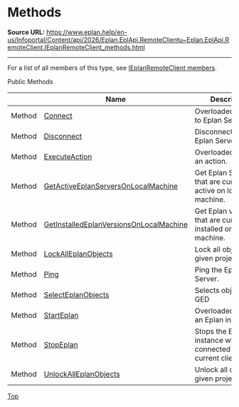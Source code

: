 # Methods

**Source URL:** https://www.eplan.help/en-us/Infoportal/Content/api/2026/Eplan.EplApi.RemoteClientu~Eplan.EplApi.RemoteClient.IEplanRemoteClient_methods.html

---

For a list of all members of this type, see [IEplanRemoteClient members](Eplan.EplApi.RemoteClientu~Eplan.EplApi.RemoteClient.IEplanRemoteClient_members.html).

Public Methods

|  | Name | Description |
| --- | --- | --- |
| Method | [Connect](Eplan.EplApi.RemoteClientu~Eplan.EplApi.RemoteClient.IEplanRemoteClient~Connect.html) | Overloaded. Connect to Eplan Server. |
| Method | [Disconnect](Eplan.EplApi.RemoteClientu~Eplan.EplApi.RemoteClient.IEplanRemoteClient~Disconnect.html) | Disconnect from Eplan Server. |
| Method | [ExecuteAction](Eplan.EplApi.RemoteClientu~Eplan.EplApi.RemoteClient.IEplanRemoteClient~ExecuteAction.html) | Overloaded. Execute an action. |
| Method | [GetActiveEplanServersOnLocalMachine](Eplan.EplApi.RemoteClientu~Eplan.EplApi.RemoteClient.IEplanRemoteClient~GetActiveEplanServersOnLocalMachine.html) | Get Eplan Servers that are currently active on local machine. |
| Method | [GetInstalledEplanVersionsOnLocalMachine](Eplan.EplApi.RemoteClientu~Eplan.EplApi.RemoteClient.IEplanRemoteClient~GetInstalledEplanVersionsOnLocalMachine.html) | Get Eplan versions that are currently installed on local machine. |
| Method | [LockAllEplanObjects](Eplan.EplApi.RemoteClientu~Eplan.EplApi.RemoteClient.IEplanRemoteClient~LockAllEplanObjects.html) | Lock all objects in given project. |
| Method | [Ping](Eplan.EplApi.RemoteClientu~Eplan.EplApi.RemoteClient.IEplanRemoteClient~Ping.html) | Ping the Eplan Server. |
| Method | [SelectEplanObjects](Eplan.EplApi.RemoteClientu~Eplan.EplApi.RemoteClient.IEplanRemoteClient~SelectEplanObjects.html) | Selects objects in GED |
| Method | [StartEplan](Eplan.EplApi.RemoteClientu~Eplan.EplApi.RemoteClient.IEplanRemoteClient~StartEplan.html) | Overloaded. Starts an Eplan instance. |
| Method | [StopEplan](Eplan.EplApi.RemoteClientu~Eplan.EplApi.RemoteClient.IEplanRemoteClient~StopEplan.html) | Stops the Eplan instance which is connected to the current client. |
| Method | [UnlockAllEplanObjects](Eplan.EplApi.RemoteClientu~Eplan.EplApi.RemoteClient.IEplanRemoteClient~UnlockAllEplanObjects.html) | Unlock all objects in given project. |

[Top](#top)
